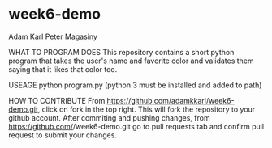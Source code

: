 # week6-demo
Adam Karl
Peter Magasiny

WHAT TO PROGRAM DOES
This repository contains a short python program that takes the user's name and favorite color and validates them saying that it likes that color too.

USEAGE
python program.py
(python 3 must be installed and added to path)

HOW TO CONTRIBUTE
From https://github.com/adamkkarl/week6-demo.git, click on fork in the top right.
This will fork the repository to your github account.
After commiting and pushing changes, from https://github.com/<username>/week6-demo.git
go to pull requests tab and confirm pull request to submit your changes.
